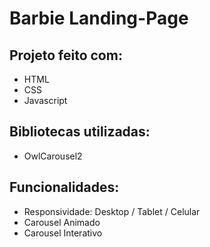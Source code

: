 # Barbie Landing-Page

## Projeto feito com:
- HTML
- CSS
- Javascript

## Bibliotecas utilizadas:
- OwlCarousel2

## Funcionalidades:
- Responsividade: Desktop / Tablet / Celular
- Carousel Animado
- Carousel Interativo